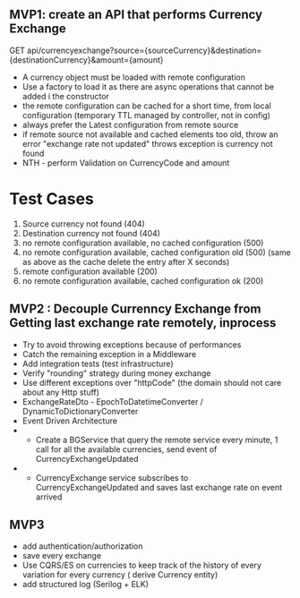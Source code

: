 


## MVP1: create an API that performs Currency Exchange

GET api/currencyexchange?source={sourceCurrency}&destination={destinationCurrency}&amount={amount}

* A currency object must be loaded with remote configuration
*  Use a factory to load it as there are async operations that cannot be added i the constructor
*  the remote configuration can be cached for a short time, from local configuration (temporary TTL managed by controller, not in config)
*  always prefer the Latest configuration from remote source
*  if remote source not available and cached elements too old, throw an error "exchange rate not updated" throws exception is currency not found
*  NTH - perform Validation on CurrencyCode and amount 

# Test Cases
1. Source currency not found (404)
2. Destination currency not found (404)
3. no remote configuration available, no cached configuration (500)
4. no remote configuration available, cached configuration old (500) (same as above as the cache delete the entry after X seconds)
5. remote configuration available (200)
5. no remote configuration available, cached configuration ok (200)


## MVP2 : Decouple Currenncy Exchange from Getting last exchange rate remotely, inprocess
*  Try to avoid throwing exceptions because of performances
*  Catch the remaining exception in a Middleware 
*  Add integration tests (test infrastructure)
*  Verify "rounding" strategy during money exchange
*  Use different exceptions over "httpCode" (the domain should not care about any Http stuff)
*  ExchangeRateDto - EpochToDatetimeConverter / DynamicToDictionaryConverter
*  Event Driven Architecture 
*  *  Create a BGService that query the remote service every minute, 1 call for all the available currencies, send event of CurrencyExchangeUpdated
*  *  CurrencyExchange service subscribes to CurrencyExchangeUpdated and saves last exchange rate on event arrived



## MVP3
*  add authentication/authorization
*  save every exchange 
*  Use CQRS/ES on currencies to keep track of the history of every variation for every currency ( derive Currency entity)
*  add structured log (Serilog + ELK)




